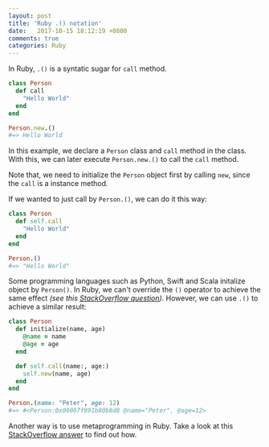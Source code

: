 ```yaml
---
layout: post
title: 'Ruby .() notation'
date:   2017-10-15 18:12:19 +0800
comments: true
categories: Ruby
---
```


In Ruby, `.()` is a syntatic sugar for `call` method.

```ruby
class Person
  def call
    "Hello World"
  end
end

Person.new.()
#=> Hello World
```

In this example, we declare a `Person` class and `call` method in the class. With this, we can later execute `Person.new.()` to call the `call` method.

Note that, we need to initialize the `Person` object first by calling `new`, since the `call` is a instance method.

If we wanted to just call by `Person.()`, we can do it this way:

```ruby
class Person
  def self.call
    "Hello World"
  end
end

Person.()
#=> "Hello World"

```

Some programming languages such as Python, Swift and Scala initalize object by `Person()`. In Ruby, we can't override the `()` operator to achieve the same effect _(see this [StackOverflow question](https://stackoverflow.com/questions/24351218/how-to-create-an-object-in-ruby-without-using-new?answertab=oldest#tab-top))_. However, we can use `.()` to achieve a similar result:

```ruby
class Person
  def initialize(name, age)
    @name = name
    @age = age
  end

  def self.call(name:, age:)
    self.new(name, age)
  end
end

Person.(name: "Peter", age: 12)
#=> #<Person:0x00007f991b80b8d8 @name="Peter", @age=12>
```

Another way is to use metaprogramming in Ruby. Take a look at this [StackOverflow answer](https://stackoverflow.com/a/24356542) to find out how.
